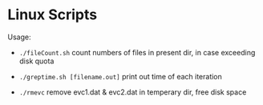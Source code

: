 # Linux Scripts

Usage: 

* `./fileCount.sh`
  count numbers of files in present dir, in case exceeding disk quota

* `./greptime.sh [filename.out]`
  print out time of each iteration

* `./rmevc`
  remove evc1.dat & evc2.dat in temperary dir, free disk space